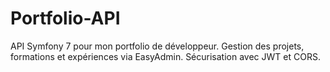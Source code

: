 # Portfolio-API
API Symfony 7 pour mon portfolio de développeur. Gestion des projets, formations et expériences via EasyAdmin. Sécurisation avec JWT et CORS.
